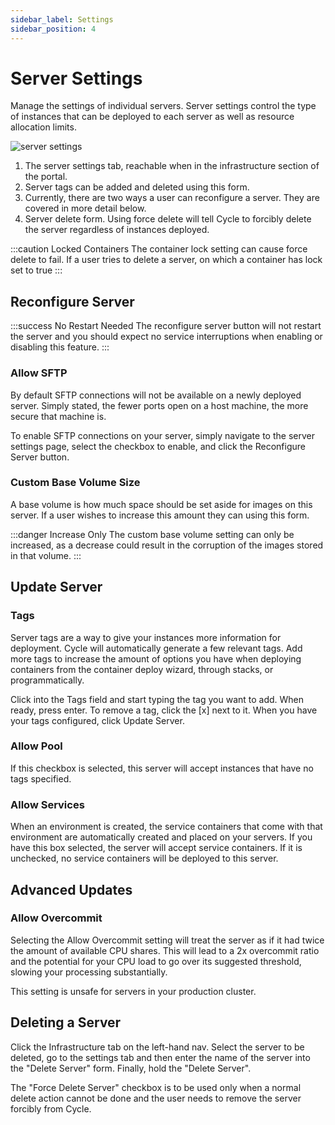 ```yaml
---
sidebar_label: Settings
sidebar_position: 4
---
```


# Server Settings

Manage the settings of individual servers. Server settings control the type of instances that can be deployed to each server as well as resource allocation limits.

![server settings](https://static.cycle.io/portal-docs/server/settings.png)

1. The server settings tab, reachable when in the infrastructure section of the portal.
2. Server tags can be added and deleted using this form.
3. Currently, there are two ways a user can reconfigure a server. They are covered in more detail below.
4. Server delete form. Using force delete will tell Cycle to forcibly delete the server regardless of instances deployed.

:::caution Locked Containers
The container lock setting can cause force delete to fail. If a user tries to delete a server, on which a container has lock set to true
:::

## Reconfigure Server

:::success No Restart Needed
The reconfigure server button will not restart the server and you should expect no service interruptions when enabling or disabling this feature.
:::

### Allow SFTP

By default SFTP connections will not be available on a newly deployed server. Simply stated, the fewer ports open on a host machine, the more secure that machine is.

To enable SFTP connections on your server, simply navigate to the server settings page, select the checkbox to enable, and click the Reconfigure Server button.

### Custom Base Volume Size

A base volume is how much space should be set aside for images on this server. If a user wishes to increase this amount they can using this form.

:::danger Increase Only
The custom base volume setting can only be increased, as a decrease could result in the corruption of the images stored in that volume.
:::

## Update Server

### Tags

Server tags are a way to give your instances more information for deployment. Cycle will automatically generate a few relevant tags. Add more tags to increase the amount of options you have when deploying containers from the container deploy wizard, through stacks, or programmatically.

Click into the Tags field and start typing the tag you want to add. When ready, press enter. To remove a tag, click the [x] next to it. When you have your tags configured, click Update Server.

### Allow Pool

If this checkbox is selected, this server will accept instances that have no tags specified.

### Allow Services

When an environment is created, the service containers that come with that environment are automatically created and placed on your servers. If you have this box selected, the server will accept service containers. If it is unchecked, no service containers will be deployed to this server.

## Advanced Updates

### Allow Overcommit

Selecting the Allow Overcommit setting will treat the server as if it had twice the amount of available CPU shares. This will lead to a 2x overcommit ratio and the potential for your CPU load to go over its suggested threshold, slowing your processing substantially.

This setting is unsafe for servers in your production cluster.

## Deleting a Server

Click the Infrastructure tab on the left-hand nav. Select the server to be deleted, go to the settings tab and then enter the name of the server into the "Delete Server" form. Finally, hold the "Delete Server".

The "Force Delete Server" checkbox is to be used only when a normal delete action cannot be done and the user needs to remove the server forcibly from Cycle.
